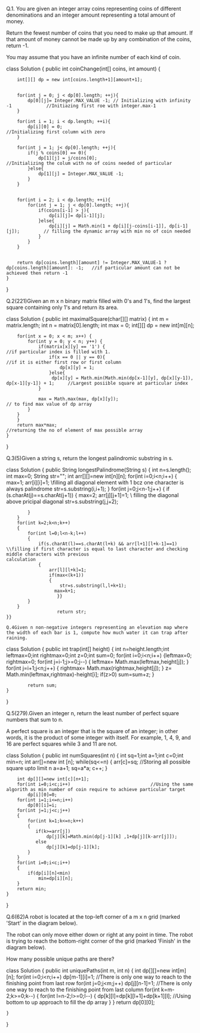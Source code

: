 Q.1. You are given an integer array coins representing coins of different denominations and an integer amount representing a total amount of money.

Return the fewest number of coins that you need to make up that amount. If that amount of money cannot be made up by any combination of the coins, return -1.

You may assume that you have an infinite number of each kind of coin.

class Solution {
    public int coinChange(int[] coins, int amount) {
        
        
        int[][] dp = new int[coins.length+1][amount+1];
        
        
        for(int j = 0; j < dp[0].length; ++j){
            dp[0][j]= Integer.MAX_VALUE -1; // Initializing with infinity -1             //Initiazing first roe with integer.max-1
        }
        
        for(int i = 1; i < dp.length; ++i){
            dp[i][0] = 0;                                                                 //Initializing first column with zero
        }
        
        for(int j = 1; j< dp[0].length; ++j){
            if(j % coins[0] == 0){
                dp[1][j] = j/coins[0];                                                    //Initializing the colum with no of coins needed of particular
            }else{
                dp[1][j] = Integer.MAX_VALUE -1;
            }
        }
        
        
        for(int i = 2; i < dp.length; ++i){
            for(int j = 1; j < dp[0].length; ++j){
                if(coins[i-1] > j){
                    dp[i][j]= dp[i-1][j];
                }else{
                    dp[i][j] = Math.min(1 + dp[i][j-coins[i-1]], dp[i-1][j]);         // filling the dynamic array with min no of coin needed
                }
            }
        }
        
        
        return dp[coins.length][amount] != Integer.MAX_VALUE-1 ? dp[coins.length][amount]: -1;   //if particular amount can not be achieved then return -1
    }
}



Q.2(221)Given an m x n binary matrix filled with 0's and 1's, find the largest square containing only 1's and return its area.

class Solution {
    public int maximalSquare(char[][] matrix) {
        int m = matrix.length;
        int n = matrix[0].length;
        int max = 0;
        int[][] dp = new int[m][n];
        
        for(int x = 0; x < m; x++) {
            for(int y = 0; y < n; y++) {
                if(matrix[x][y] == '1') {                                                        //if particular index is filled with 1.
                    if(x == 0 || y == 0){                                                        //if it is either first row or first column
                        dp[x][y] = 1;
                    }else{
                     dp[x][y] = Math.min(Math.min(dp[x-1][y], dp[x][y-1]), dp[x-1][y-1]) + 1;     //Largest posiible square at particular index
                }
                
                max = Math.max(max, dp[x][y]);                                                   // to find max value of dp array
            }  
        }
        }
        return max*max;                                                                        //returning the no of element of max possible array
    }
}



Q.3(5)Given a string s, return the longest palindromic substring in s.

class Solution {
    public String longestPalindrome(String s) {
        int n=s.length(); int max=0; String str="";
        int arr[][]=new int[n][n];
        for(int i=0;i<n;i++)
        {
            max=1;
            arr[i][i]=1;                                           \\filling all diagonal element with 1 bcz one character is always palindrome
            str=s.substring(i,i+1);
        }
        for(int j=0;j<n-1;j++)
        {
            if (s.charAt(j)==s.charAt(j+1))
            {
                max=2;
                arr[j][j+1]=1;                                     \\ filling the diagonal above pricipal diagonal
                str=s.substring(j,j+2);
                
            }
        }
        for(int k=2;k<n;k++)
        {
            for(int l=0;l<n-k;l++)
            {
                if(s.charAt(l)==s.charAt(l+k) && arr[l+1][l+k-1]==1)     \\filling if first character is equal to last character and checking middle characters with previous                                                                                    calculation
                {
                    arr[l][l+k]=1;
                    if(max<(k+1))
                    {
                        str=s.substring(l,l+k+1);
                      max=k+1;
                       }}
            }
        }
                       return str;
    }}
    
    Q.4Given n non-negative integers representing an elevation map where the width of each bar is 1, compute how much water it can trap after raining.

 class Solution {
    public int trap(int[] height) {
       int n=height.length;int leftmax=0;int rightmax=0;int z=0;int sum=0;
        for(int i=0;i<n;i++)
        {leftmax=0; rightmax=0;
            for(int j=i-1;j>=0;j--)
            {
               leftmax= Math.max(leftmax,height[j]);
            }
            for(int j=i+1;j<n;j++)
            {
               rightmax= Math.max(rightmax,height[j]);
            }
           z= Math.min(leftmax,rightmax)-height[i];
           if(z>0)
                sum=sum+z;
        }
        		
		    return sum;
    }
}

Q.5(279).Given an integer n, return the least number of perfect square numbers that sum to n.

A perfect square is an integer that is the square of an integer; in other words, it is the product of some integer with itself. For example, 1, 4, 9, and 16 are perfect squares while 3 and 11 are not.

 class Solution {
    public int numSquares(int n) {
        int sq=1;int a=1;int c=0;int min=n;
		int arr[]=new int [n];
		while(sq<=n)
		{
		arr[c]=sq;                               //Storing all possible square upto limit n
		a=a+1;
		sq=a*a;
		c++;
		}
        
        int dp[][]=new int[c][n+1];
        for(int i=0;i<c;i++)                              //Using the same algorith as min number of coin require to achieve particular target
            dp[i][0]=0;
        for(int i=1;i<=n;i++)
            dp[0][i]=i;
        for(int j=1;j<c;j++)
        {
            for(int k=1;k<=n;k++)
            {
               if(k>=arr[j])
                   dp[j][k]=Math.min(dp[j-1][k] ,1+dp[j][k-arr[j]]);
               else
                   dp[j][k]=dp[j-1][k];
            }
        }
        for(int i=0;i<c;i++)
        {
            if(dp[i][n]<min)
                min=dp[i][n];
        }
        return min;
    }
}

Q.6(62)A robot is located at the top-left corner of a m x n grid (marked 'Start' in the diagram below).

The robot can only move either down or right at any point in time. The robot is trying to reach the bottom-right corner of the grid (marked 'Finish' in the diagram below).

How many possible unique paths are there?

 class Solution {
    public int uniquePaths(int m, int n) {
        int dp[][]=new int[m][n];
        for(int i=0;i<n;i++)
            dp[m-1][i]=1;                              //There is only one way to reach to the finishing point from last row
        for(int j=0;j<m;j++)
            dp[j][n-1]=1;                               //There is only one way to reach to the finishing point from last column
        for(int k=m-2;k>=0;k--)
        {
            for(int l=n-2;l>=0;l--)
            {
                dp[k][l]=dp[k][l+1]+dp[k+1][l];         //Using bottom to up approach to fill the dp array
            }
        }
        return dp[0][0];
        
    }
}
